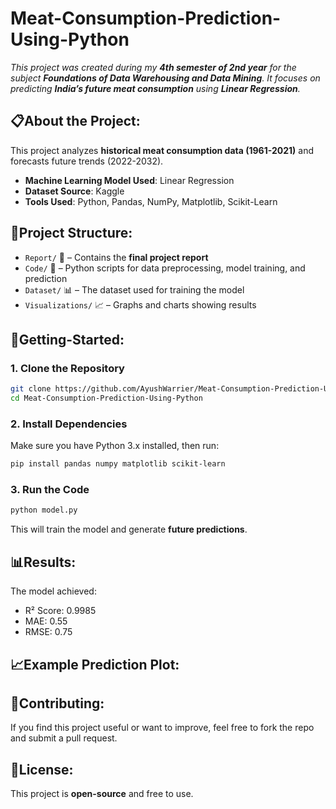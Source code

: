 # Meat-Consumption-Prediction-Using-Python

*This project was created during my **4th semester of 2nd year** for the subject **Foundations of Data Warehousing and Data Mining**. It focuses on predicting **India’s future meat consumption** using **Linear Regression**.*

## 📋About the Project:  
This project analyzes **historical meat consumption data (1961-2021)** and forecasts future trends (2022-2032).  
- **Machine Learning Model Used**: Linear Regression  
- **Dataset Source**: Kaggle  
- **Tools Used**: Python, Pandas, NumPy, Matplotlib, Scikit-Learn  

## 🧱Project Structure:  
- `Report/` 📄 – Contains the **final project report**  
- `Code/` 🐍 – Python scripts for data preprocessing, model training, and prediction  
- `Dataset/` 📊 – The dataset used for training the model  
- `Visualizations/` 📈 – Graphs and charts showing results

## 🏁Getting-Started:

### **1. Clone the Repository**
```sh
git clone https://github.com/AyushWarrier/Meat-Consumption-Prediction-Using-Python.git
cd Meat-Consumption-Prediction-Using-Python
```

### **2. Install Dependencies**
Make sure you have Python 3.x installed, then run:
```sh
pip install pandas numpy matplotlib scikit-learn
```

### **3. Run the Code**
```sh
python model.py
```
This will train the model and generate **future predictions**.

## 📊Results:
The model achieved:
- R² Score: 0.9985
- MAE: 0.55
- RMSE: 0.75

## 📈Example Prediction Plot:

## 🤝Contributing:
If you find this project useful or want to improve, feel free to fork the repo and submit a pull request.

## 📜License:
This project is **open-source** and free to use.

